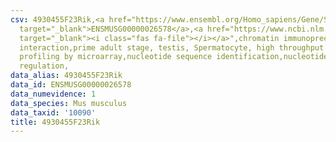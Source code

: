 ```yaml
---
csv: 4930455F23Rik,<a href="https://www.ensembl.org/Homo_sapiens/Gene/Summary?db=core;g=ENSMUSG00000026578"
  target="_blank">ENSMUSG00000026578</a>,<a href="https://www.ncbi.nlm.nih.gov/pubmed/23834426"
  target="_blank"><i class="fas fa-file"></i></a>",chromatin immunoprecipitation assay,direct
  interaction,prime adult stage, testis, Spermatocyte, high throughput transcription
  profiling by microarray,nucleotide sequence identification,nucleotide sequence identification,transcriptional
  regulation,
data_alias: 4930455F23Rik
data_id: ENSMUSG00000026578
data_numevidence: 1
data_species: Mus musculus
data_taxid: '10090'
title: 4930455F23Rik
---
```

